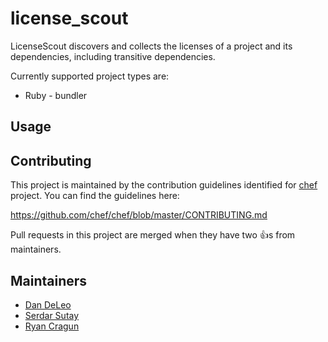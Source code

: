 # license_scout

LicenseScout discovers and collects the licenses of a project and its
dependencies, including transitive dependencies.

Currently supported project types are:

* Ruby - bundler

## Usage

## Contributing

This project is maintained by the contribution guidelines identified for
[chef](https://github.com/chef/chef) project. You can find the guidelines here:

https://github.com/chef/chef/blob/master/CONTRIBUTING.md

Pull requests in this project are merged when they have two :+1:s from maintainers.

## Maintainers

- [Dan DeLeo](https://github.com/danielsdeleo)
- [Serdar Sutay](https://github.com/sersut)
- [Ryan Cragun](https://github.com/ryancragun)
